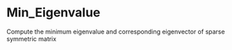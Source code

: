 # Min_Eigenvalue
Compute the minimum eigenvalue and corresponding eigenvector of sparse symmetric matrix

